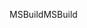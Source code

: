 <span data-ttu-id="3d0b9-101">MSBuild</span><span class="sxs-lookup"><span data-stu-id="3d0b9-101">MSBuild</span></span>